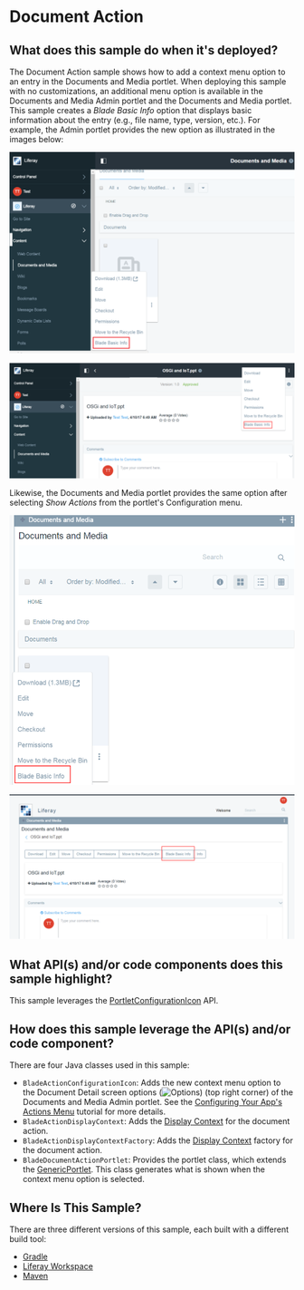 # Document Action [](id=document-action)

## What does this sample do when it's deployed? [](id=what-does-this-sample-do-when-its-deployed)

The Document Action sample shows how to add a context menu option to an entry in
the Documents and Media portlet. When deploying this sample with no
customizations, an additional menu option is available in the Documents and
Media Admin portlet and the Documents and Media portlet. This sample creates a
*Blade Basic Info* option that displays basic information about the entry (e.g.,
file name, type, version, etc.). For example, the Admin portlet provides the new
option as illustrated in the images below:

![Figure 1: The new *Blade Basic Info* option is available from the entry's Options menu.](../../../images/documents-and-media-admin-portlet.png)

![Figure 2: The new option is also available from the portlet's Document Details.](../../../images/documents-and-media-admin-portlet-detail.png)

Likewise, the Documents and Media portlet provides the same option after
selecting *Show Actions* from the portlet's Configuration menu.

![Figure 3: You can access the new *Blade Basic Info* option from the Documents and Media portlet added to a page.](../../../images/documents-and-media-portlet.png)

![Figure 4: The Documents And Media portlet provides the option from its Document Detail too.](../../../images/documents-and-media-portlet-detail.png)

## What API(s) and/or code components does this sample highlight? [](id=what-apis-and-or-code-components-does-this-sample-highlight)

This sample leverages the
[PortletConfigurationIcon](@product-ref@/portal-kernel/com/liferay/portal/kernel/portlet/configuration/icon/PortletConfigurationIcon.html)
API.

## How does this sample leverage the API(s) and/or code component? [](id=how-does-this-sample-leverage-the-apis-and-or-code-component)

There are four Java classes used in this sample:

- `BladeActionConfigurationIcon`: Adds the new context menu option to the
   Document Detail screen options (![Options](../../../images/icon-options.png))
   (top right corner) of the Documents and Media Admin portlet. See the
   [Configuring Your App's Actions Menu](/develop/tutorials/-/knowledge_base/7-0/applying-lexicon-styles-to-your-app#configuring-your-apps-actions-menu)
   tutorial for more details.
- `BladeActionDisplayContext`: Adds the
   [Display Context](/participate/liferaypedia/-/wiki/Main/Display+Context)
   for the document action.
- `BladeActionDisplayContextFactory`: Adds the
   [Display Context](/participate/liferaypedia/-/wiki/Main/Display+Context)
   factory for the document action.
- `BladeDocumentActionPortlet`: Provides the portlet class, which extends the
   [GenericPortlet](https://portals.apache.org/pluto/portlet-2.0-apidocs/javax/portlet/GenericPortlet.html).
   This class generates what is shown when the context menu option is selected.

## Where Is This Sample? [](id=where-is-this-sample)
   
There are three different versions of this sample, each built with a different
build tool:
   
- [Gradle](https://github.com/liferay/liferay-blade-samples/tree/master/gradle/extensions/document-action)
- [Liferay Workspace](https://github.com/liferay/liferay-blade-samples/tree/master/liferay-workspace/extensions/document-action)
- [Maven](https://github.com/liferay/liferay-blade-samples/tree/master/maven/extensions/document-action)

